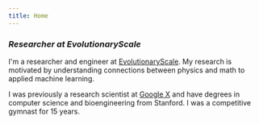 ```yaml
---
title: Home
---
```


<!-- [<img src="https://simpleicons.org/icons/github.svg" -->
<!-- style="max-width:15%;min-width:40px;float:right;" alt="Github repo" -->
<!-- />](https://github.com/yihui/hugo-xmin) -->


### _Researcher at EvolutionaryScale_

I'm a researcher and engineer at [EvolutionaryScale](https://www.evolutionaryscale.ai/).
My research is motivated by understanding connections between physics and math to
applied machine learning.

I was previously a research scientist
at [Google X](https://x.company) and have degrees in computer science and bioengineering
from Stanford. I was a competitive gymnast for 15 years.

